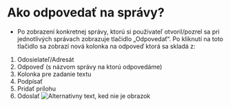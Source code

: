 # Ako odpovedať na správy?
-	Po zobrazení konkretnej správy, ktorú si použivateľ otvoril/pozrel sa pri jednotlivých správach zobrazuje tlačidlo „Odpovedať“. Po kliknutí na toto tlačidlo sa zobrazí nová kolonka na odpoveď ktorá sa skladá z:
1.	Odosielateľ/Adresát
2.	Odpoveď (s názvom správy na ktorú odpovedáme)
3.	Kolonka pre zadanie textu
4.	Podpísať
5.	Pridať prílohu
6.	Odoslať
![Alternativny text, ked nie je obrazok](../obrázok46.png "Nazov obrazku")